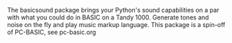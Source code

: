 The basicsound package brings your Python's sound capabilities on a par with what you could do in BASIC on a Tandy 1000. 
Generate tones and noise on the fly and play music markup language.
This package is a spin-off of PC-BASIC, see pc-basic.org

